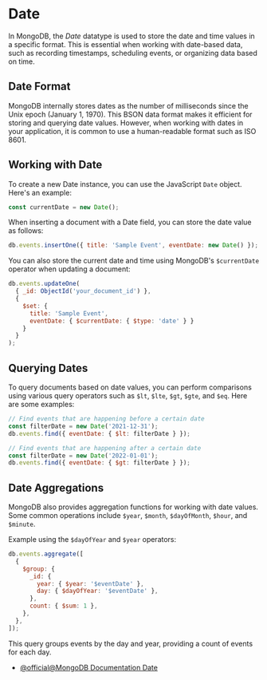 # Date

In MongoDB, the _Date_ datatype is used to store the date and time values in a specific format. This is essential when working with date-based data, such as recording timestamps, scheduling events, or organizing data based on time.

## Date Format

MongoDB internally stores dates as the number of milliseconds since the Unix epoch (January 1, 1970). This BSON data format makes it efficient for storing and querying date values. However, when working with dates in your application, it is common to use a human-readable format such as ISO 8601.

## Working with Date

To create a new Date instance, you can use the JavaScript `Date` object. Here's an example:

```javascript
const currentDate = new Date();
```

When inserting a document with a Date field, you can store the date value as follows:

```javascript
db.events.insertOne({ title: 'Sample Event', eventDate: new Date() });
```

You can also store the current date and time using MongoDB's `$currentDate` operator when updating a document:

```javascript
db.events.updateOne(
  { _id: ObjectId('your_document_id') },
  {
    $set: {
      title: 'Sample Event',
      eventDate: { $currentDate: { $type: 'date' } }
    }
  }
);
```

## Querying Dates

To query documents based on date values, you can perform comparisons using various query operators such as `$lt`, `$lte`, `$gt`, `$gte`, and `$eq`. Here are some examples:

```javascript
// Find events that are happening before a certain date
const filterDate = new Date('2021-12-31');
db.events.find({ eventDate: { $lt: filterDate } });

// Find events that are happening after a certain date
const filterDate = new Date('2022-01-01');
db.events.find({ eventDate: { $gt: filterDate } });
```

## Date Aggregations

MongoDB also provides aggregation functions for working with date values. Some common operations include `$year`, `$month`, `$dayOfMonth`, `$hour`, and `$minute`.

Example using the `$dayOfYear` and `$year` operators:

```javascript
db.events.aggregate([
  {
    $group: {
      _id: {
        year: { $year: '$eventDate' },
        day: { $dayOfYear: '$eventDate' },
      },
      count: { $sum: 1 },
    },
  },
]);
```

This query groups events by the day and year, providing a count of events for each day.

- [@official@MongoDB Documentation Date](https://www.mongodb.com/docs/manual/reference/method/Date/)
